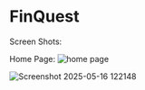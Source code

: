 # FinQuest

Screen Shots: 

Home Page:
![home page](https://github.com/user-attachments/assets/1f8e1b2c-ed2f-4645-a306-a10926f85b04)



![Screenshot 2025-05-16 122148](https://github.com/user-attachments/assets/57225b07-d1e5-4bc9-8c22-e0fd79b4838a)
